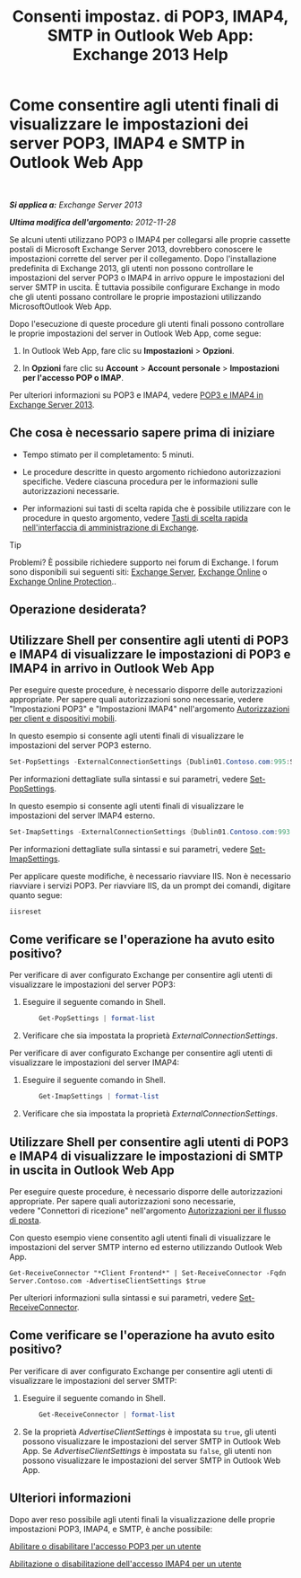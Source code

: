 ﻿---
title: 'Consenti impostaz. di POP3, IMAP4, SMTP in Outlook Web App: Exchange 2013 Help'
TOCTitle: Come consentire agli utenti finali di visualizzare le impostazioni dei server POP3, IMAP4 e SMTP in Outlook Web App
ms:assetid: bd22bf7e-3bf7-45e6-8790-919b780166f6
ms:mtpsurl: https://technet.microsoft.com/it-it/library/Gg298947(v=EXCHG.150)
ms:contentKeyID: 50555673
ms.date: 01/11/2018
mtps_version: v=EXCHG.150
ms.translationtype: HT
---

# Come consentire agli utenti finali di visualizzare le impostazioni dei server POP3, IMAP4 e SMTP in Outlook Web App

 

_**Si applica a:** Exchange Server 2013_

_**Ultima modifica dell'argomento:** 2012-11-28_

Se alcuni utenti utilizzano POP3 o IMAP4 per collegarsi alle proprie cassette postali di Microsoft Exchange Server 2013, dovrebbero conoscere le impostazioni corrette del server per il collegamento. Dopo l'installazione predefinita di Exchange 2013, gli utenti non possono controllare le impostazioni del server POP3 o IMAP4 in arrivo oppure le impostazioni del server SMTP in uscita. È tuttavia possibile configurare Exchange in modo che gli utenti possano controllare le proprie impostazioni utilizzando MicrosoftOutlook Web App.

Dopo l'esecuzione di queste procedure gli utenti finali possono controllare le proprie impostazioni del server in Outlook Web App, come segue:

1.  In Outlook Web App, fare clic su **Impostazioni** \> **Opzioni**.

2.  In **Opzioni** fare clic su **Account** \> **Account personale** \> **Impostazioni per l'accesso POP o IMAP**.

Per ulteriori informazioni su POP3 e IMAP4, vedere [POP3 e IMAP4 in Exchange Server 2013](pop3-and-imap4-in-exchange-server-2013-exchange-2013-help.md).

## Che cosa è necessario sapere prima di iniziare

  - Tempo stimato per il completamento: 5 minuti.

  - Le procedure descritte in questo argomento richiedono autorizzazioni specifiche. Vedere ciascuna procedura per le informazioni sulle autorizzazioni necessarie.

  - Per informazioni sui tasti di scelta rapida che è possibile utilizzare con le procedure in questo argomento, vedere [Tasti di scelta rapida nell'interfaccia di amministrazione di Exchange](keyboard-shortcuts-in-the-exchange-admin-center-exchange-online-protection-help.md).


> [!TIP]
> Problemi? È possibile richiedere supporto nei forum di Exchange. I forum sono disponibili sui seguenti siti: <A href="https://go.microsoft.com/fwlink/p/?linkid=60612">Exchange Server</A>, <A href="https://go.microsoft.com/fwlink/p/?linkid=267542">Exchange Online</A> o <A href="https://go.microsoft.com/fwlink/p/?linkid=285351">Exchange Online Protection</A>..



## Operazione desiderata?

## Utilizzare Shell per consentire agli utenti di POP3 e IMAP4 di visualizzare le impostazioni di POP3 e IMAP4 in arrivo in Outlook Web App

Per eseguire queste procedure, è necessario disporre delle autorizzazioni appropriate. Per sapere quali autorizzazioni sono necessarie, vedere "Impostazioni POP3" e "Impostazioni IMAP4" nell'argomento [Autorizzazioni per client e dispositivi mobili](clients-and-mobile-devices-permissions-exchange-2013-help.md).

In questo esempio si consente agli utenti finali di visualizzare le impostazioni del server POP3 esterno.

```powershell
Set-PopSettings -ExternalConnectionSettings {Dublin01.Contoso.com:995:SSL}
```

Per informazioni dettagliate sulla sintassi e sui parametri, vedere [Set-PopSettings](https://technet.microsoft.com/it-it/library/aa997154\(v=exchg.150\)).

In questo esempio si consente agli utenti finali di visualizzare le impostazioni del server IMAP4 esterno.

```powershell
Set-ImapSettings -ExternalConnectionSettings {Dublin01.Contoso.com:993:SSL}
```

Per informazioni dettagliate sulla sintassi e sui parametri, vedere [Set-ImapSettings](https://technet.microsoft.com/it-it/library/aa998252\(v=exchg.150\)).

Per applicare queste modifiche, è necessario riavviare IIS. Non è necessario riavviare i servizi POP3. Per riavviare IIS, da un prompt dei comandi, digitare quanto segue:

```powershell
iisreset
```

## Come verificare se l'operazione ha avuto esito positivo?

Per verificare di aver configurato Exchange per consentire agli utenti di visualizzare le impostazioni del server POP3:

1.  Eseguire il seguente comando in Shell.
    
    ```powershell
        Get-PopSettings | format-list
    ```

2.  Verificare che sia impostata la proprietà *ExternalConnectionSettings*.

Per verificare di aver configurato Exchange per consentire agli utenti di visualizzare le impostazioni del server IMAP4:

1.  Eseguire il seguente comando in Shell.
    
    ```powershell
        Get-ImapSettings | format-list
    ```

2.  Verificare che sia impostata la proprietà *ExternalConnectionSettings*.

## Utilizzare Shell per consentire agli utenti di POP3 e IMAP4 di visualizzare le impostazioni di SMTP in uscita in Outlook Web App

Per eseguire queste procedure, è necessario disporre delle autorizzazioni appropriate. Per sapere quali autorizzazioni sono necessarie, vedere "Connettori di ricezione" nell'argomento [Autorizzazioni per il flusso di posta](mail-flow-permissions-exchange-2013-help.md).

Con questo esempio viene consentito agli utenti finali di visualizzare le impostazioni del server SMTP interno ed esterno utilizzando Outlook Web App.

    Get-ReceiveConnector "*Client Frontend*" | Set-ReceiveConnector -Fqdn Server.Contoso.com -AdvertiseClientSettings $true 

Per ulteriori informazioni sulla sintassi e sui parametri, vedere [Set-ReceiveConnector](https://technet.microsoft.com/it-it/library/bb125140\(v=exchg.150\)).

## Come verificare se l'operazione ha avuto esito positivo?

Per verificare di aver configurato Exchange per consentire agli utenti di visualizzare le impostazioni del server SMTP:

1.  Eseguire il seguente comando in Shell.
    
    ```powershell
        Get-ReceiveConnector | format-list
    ```

2.  Se la proprietà *AdvertiseClientSettings* è impostata su `true`, gli utenti possono visualizzare le impostazioni del server SMTP in Outlook Web App. Se *AdvertiseClientSettings* è impostata su `false`, gli utenti non possono visualizzare le impostazioni del server SMTP in Outlook Web App.

## Ulteriori informazioni

Dopo aver reso possibile agli utenti finali la visualizzazione delle proprie impostazioni POP3, IMAP4, e SMTP, è anche possibile:

[Abilitare o disabilitare l'accesso POP3 per un utente](enable-or-disable-pop3-access-for-a-user-exchange-2013-help.md)

[Abilitazione o disabilitazione dell'accesso IMAP4 per un utente](enable-or-disable-imap4-access-for-a-user-exchange-2013-help.md)

